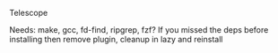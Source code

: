 Telescope

Needs: make, gcc, fd-find, ripgrep, fzf?
If you missed the deps before installing then remove plugin, cleanup in lazy and reinstall

